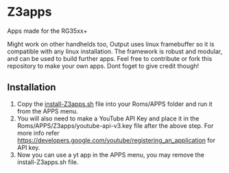 # Z3apps
Apps made for the RG35xx+

Might work on other handhelds too, Output uses linux framebuffer so it is compatible with any linux installation.
The framework is robust and modular, and can be used to build further apps. Feel free to contribute or fork this repository to make your own apps. Dont foget to give credit though!

## Installation

1. Copy the [install-Z3apps.sh](https://github.com/Z3R0C1PH3R/Z3apps/blob/main/install-Z3apps.sh) file into your Roms/APPS folder and run it from the APPS menu.
2. You will also need to make a YouTube API Key and place it in the Roms/APPS/Z3apps/youtube-api-v3.key file after the above step. For more info refer https://developers.google.com/youtube/registering_an_application for API key.
3. Now you can use a yt app in the APPS menu, you may remove the install-Z3apps.sh file.
